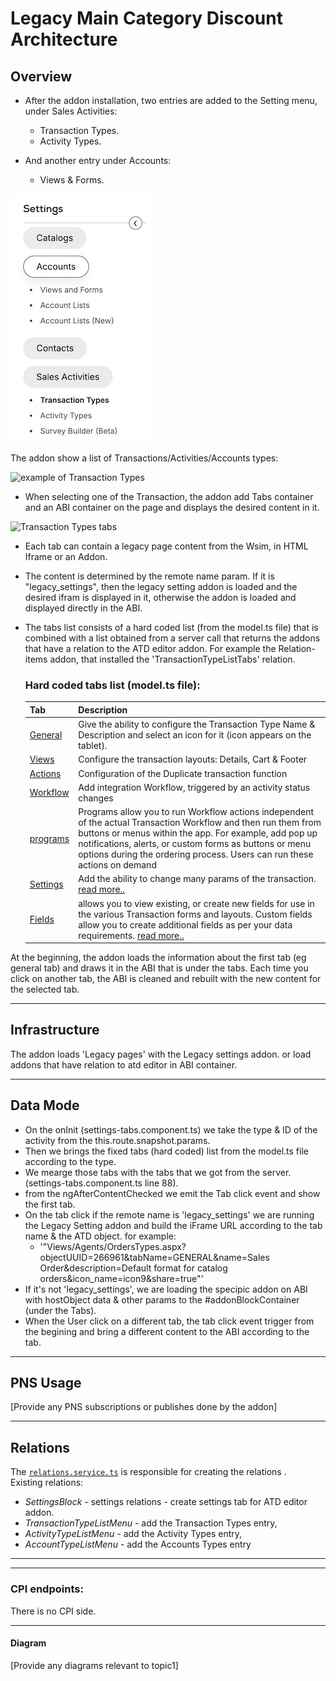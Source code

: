 # Legacy Main Category Discount Architecture

## Overview
- After the addon installation, two entries are added to the Setting menu, under Sales Activities:

    - Transaction Types.
    - Activity Types.

- And another entry under Accounts:
    - Views & Forms.

![settings menu new entries](image-1.png)

The addon show a list of Transactions/Activities/Accounts types:

![example of Transaction Types](https://support.pepperi.com/hc/article_attachments/4414103163538)

- When selecting one of the Transaction, the addon add Tabs container and an ABI container on the page and displays the desired content in it.

![Transaction Types tabs](https://support.pepperi.com/hc/article_attachments/6816543067676)

- Each tab can contain a legacy page content from the Wsim, in HTML Iframe or an Addon.

- The content is determined by the remote name param. If it is "legacy_settings", then the legacy setting addon is loaded and the desired ifram is displayed in it, otherwise the addon is loaded and displayed directly in the ABI.

- The tabs list consists of a hard coded list (from the model.ts file) that is combined with a list obtained from a server call that returns the addons that have a relation to the ATD editor addon.
        For example the Relation-items addon, that installed the 'TransactionTypeListTabs' relation. 

    ### Hard coded tabs list (model.ts file): ###

    | Tab | Description |
    |-------- |------------ |
    | [General](https://settings.pepperi.com/Views/Agents/OrdersTypes.aspx?objectUUID=277946&tabName=GENERAL) | Give the ability to  configure the Transaction Type Name & Description and select an icon for it (icon appears on the tablet). |
    | [Views](https://settings.pepperi.com/Views/Agents/OrdersTypes.aspx?objectUUID=277946&tabName=Views) | Configure the transaction layouts: Details, Cart & Footer |
    | [Actions](https://settings.pepperi.com/Views/Agents/OrdersTypes.aspx?objectUUID=277946&tabName=ACTIONS) | Configuration of the Duplicate transaction function |
    | [Workflow](https://settings.pepperi.com/Views/Agents/OrdersTypes.aspx?objectUUID=277946&tabName=WORKFLOW) | Add integration Workflow, triggered by an activity status changes |
    | [programs](https://settings.pepperi.com/Views/Agents/OrdersTypes.aspx?objectUUID=277946&tabName=PROGRAM) | Programs allow you to run Workflow actions independent of the actual Transaction Workflow and then run them from buttons or menus within the app. For example, add pop up notifications, alerts, or custom forms as buttons or menu options during the ordering process. Users can run these actions on demand |
    | [Settings](https://settings.pepperi.com/Views/Agents/OrdersTypes.aspx?objectUUID=277946&tabName=SETTINGS) | Add the ability to change many params of the transaction. [read more..](https://support.pepperi.com/hc/en-us/articles/201820207-Sales-Transaction-Types-Actions-Workflows-Programs-and-Settings#_Toc536721172)|
    | [Fields](https://settings.pepperi.com/Views/Agents/OrdersTypes.aspx?objectUUID=277946&tabName=FIELDS) | allows you to view existing, or create new fields for use in the various Transaction forms and layouts. Custom fields allow you to create additional fields as per your data requirements. [read more..](https://support.pepperi.com/hc/en-us/articles/201820207-Sales-Transaction-Types-Actions-Workflows-Programs-and-Settings#_Toc536721172) |

At the beginning, the addon loads the information about the first tab (eg general tab) and draws it in the ABI that is under the tabs. Each time you click on another tab, the ABI is cleaned and rebuilt with the new content for the selected tab.

---

## Infrastructure

The addon loads 'Legacy pages' with the Legacy settings addon. or load addons that have relation to atd editor in ABI container.

---

## Data Mode

- On the onInit (settings-tabs.component.ts) we take the type & ID of the activity from the this.route.snapshot.params.
- Then we brings the fixed tabs (hard coded) list from the model.ts file according to the type.
- We mearge those tabs with the tabs that we got from the server. (settings-tabs.component.ts line 88).
- from the ngAfterContentChecked we emit the Tab click event and show the first tab.
- On the tab click if the remote name is 'legacy_settings' we are running the Legacy Setting addon and build the iFrame URL according to the tab name & the ATD object. for example:
     - '"Views/Agents/OrdersTypes.aspx?objectUUID=266961&tabName=GENERAL&name=Sales Order&description=Default format for catalog orders&icon_name=icon9&share=true"'
- If it's not 'legacy_settings', we are loading the specipic addon on ABI with hostObject data & other params to the #addonBlockContainer (under the Tabs).
- When the User click on a different tab, the tab click event trigger from the begining and bring a different content to the ABI according to the tab. 

---

## PNS Usage

[Provide any PNS subscriptions or publishes done by the addon]

---

## Relations
The  [`relations.service.ts`](../server-side/services/relations.service.ts) is responsible for creating the relations .  
Existing relations:
- $SettingsBlock$ - settings relations - create settings tab for ATD editor addon.
- $TransactionTypeListMenu$ - add the Transaction Types entry,
- $ActivityTypeListMenu$ - add the Activity Types entry,
- $AccountTypeListMenu$ - add the Accounts Types entry
---

_____________________________________________________________
### CPI endpoints:

There is no CPI side.
_____________________________________________________________
#### Diagram

[Provide any diagrams relevant to topic1]
